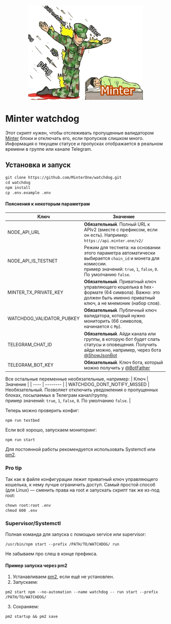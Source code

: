 <p align="center">
    <img src="./watchdog.png" alt="Explanation of work">
</p>

# Minter watchdog
Этот скрипт нужен, чтобы отслеживать пропущенные валидатором [Minter](https://minter.network) блоки и отключать его, если пропусков слишком много. Информация о текущем статусе и пропусках отображается в реальном времени в группе или канале Telegram. 

## Установка и запуск
```
git clone https://github.com/MinterOne/watchdog.git
cd watchdog
npm install
cp .env.example .env
```

#### Пояснения к некоторым параметрам
| Ключ | Значение |
| ---- | -------- |
| NODE_API_URL | **Обязательный**. Полный URL к APIv2 (вместе с префиксом, если он есть). Например: `https://api.minter.one/v2/` |
| NODE_API_IS_TESTNET | Режим для тестнета: на основании этого параметра автоматически выбирается `chain_id` и монета для комиссии.<br> пример значений: `true`, `1`, `false`, `0`. По умолчанию `false`. |
| MINTER_TX_PRIVATE_KEY | **Обязательный**. Приватный ключ управляющего кошелька в hex-формате (64 символа). Важно: это должен быть именно приватный ключ, а не мнемоник (набор слов). |
| WATCHDOG_VALIDATOR_PUBKEY | **Обязательный**. Публичный ключ валидатора, который нужно мониторить (66 символов, начинается с `Mp`). |
| TELEGRAM_CHAT_ID | **Обязательный**. Айди канала или группы, в которую бот будет слать статусы и оповещения. Получить айди можно, например, через бота [@ShowJsonBot](https://t.me/showjsonbot) |
| TELEGRAM_BOT_KEY | **Обязательный**. Ключ бота, который можно получить у [@BotFather](https://t.me/BotFather) |

Все остальные переменные необязательные, например:
| Ключ | Значение |
| ---- | -------- |
| WATCHDOG_DONT_NOTIFY_MISSED | Необязательный. Позволяет отключить уведомления о пропущенных блоках, посылаемых в Телеграм канал/группу.<br> пример значений: `true`, `1`, `false`, `0`. По умолчанию `false`. |

Теперь можно проверить конфиг:

```
npm run testbed
```
Если всё хорошо, запускаем мониторинг:

```
npm run start
```

Для постоянной работы рекомендуется использовать Systemctl или [pm2](https://pm2.keymetrics.io).

### Pro tip
Так как в файле конфигурации лежит приватный ключ управляющего кошелька, к нему лучше ограничить доступ. Самый простой способ (для Linux) — сменить права на root и запускать скрипт так же из-под root:

```
chown root:root .env
chmod 600 .env
```

### Supervisor/Systemctl
Полная команда для запуска с помощью service или supervisor:

```
/usr/bin/npm start --prefix /PATH/TO/WATCHDOG/ run
```

Не забываем про слеш в конце префикса.

#### Пример запуска через pm2
1. Устанавливаем [pm2](https://pm2.keymetrics.io/docs/usage/quick-start/), если ещё не установлен.
2. Запускаем:
```
pm2 start npm --no-automation --name watchdog -- run start --prefix /PATH/TO/WATCHDOG/
```

3. Сохраняем:
```
pm2 startup && pm2 save
```

